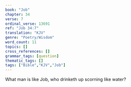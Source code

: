 ```yaml
---
book: "Job"
chapter: 34
verse: 7
ordinal_verse: 13691
ref: "Job 34:7"
translation: "KJV"
genre: "Poetry/Wisdom"
word_count: 11
topics: []
cross_references: []
grammar_tags: [question]
thematic_tags: []
tags: ["Bible","KJV","Job"]
---
```

What man is like Job, who drinketh up scorning like water?
